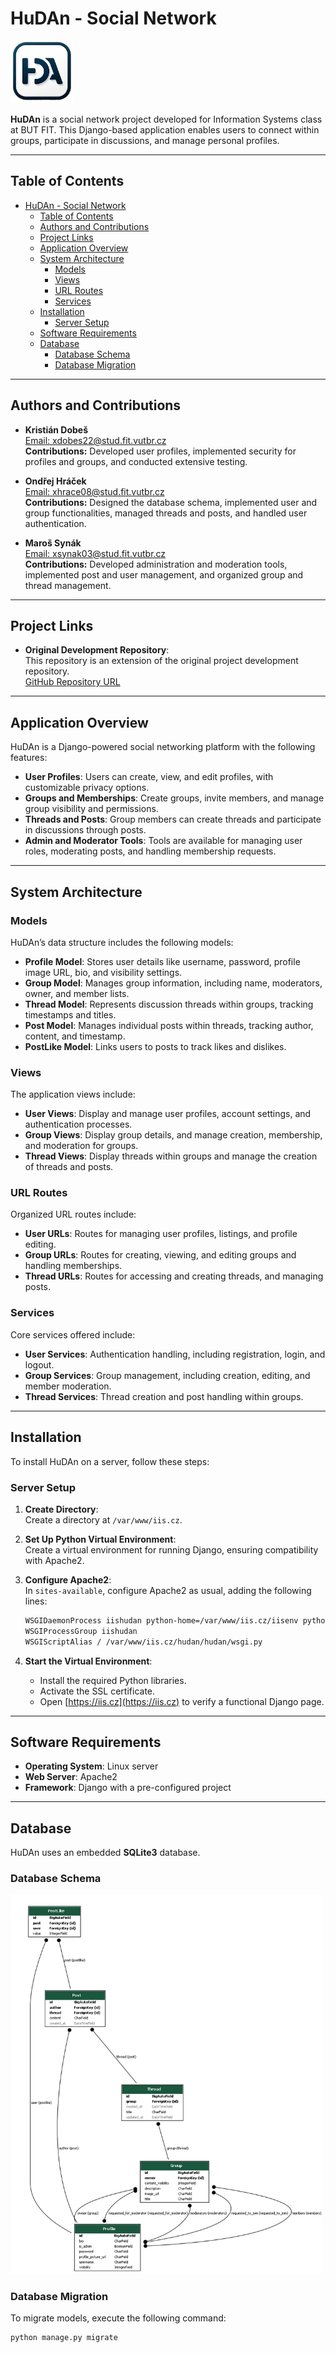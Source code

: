 # HuDAn - Social Network

<p align="left">
    <img src="doc/icon.png" alt="HuDAn Icon" width="100"/>
</p>

**HuDAn** is a social network project developed for Information Systems class at BUT FIT. This Django-based application enables users to connect within groups, participate in discussions, and manage personal profiles.

---

## Table of Contents
- [HuDAn - Social Network](#hudan---social-network)
  - [Table of Contents](#table-of-contents)
  - [Authors and Contributions](#authors-and-contributions)
  - [Project Links](#project-links)
  - [Application Overview](#application-overview)
  - [System Architecture](#system-architecture)
    - [Models](#models)
    - [Views](#views)
    - [URL Routes](#url-routes)
    - [Services](#services)
  - [Installation](#installation)
    - [Server Setup](#server-setup)
  - [Software Requirements](#software-requirements)
  - [Database](#database)
    - [Database Schema](#database-schema)
    - [Database Migration](#database-migration)

---

## Authors and Contributions

- **Kristián Dobeš**  
  [Email: xdobes22@stud.fit.vutbr.cz](mailto:xdobes22@stud.fit.vutbr.cz)  
  **Contributions:** Developed user profiles, implemented security for profiles and groups, and conducted extensive testing.

- **Ondřej Hráček**  
  [Email: xhrace08@stud.fit.vutbr.cz](mailto:xhrace08@stud.fit.vutbr.cz)  
  **Contributions:** Designed the database schema, implemented user and group functionalities, managed threads and posts, and handled user authentication.

- **Maroš Synák**  
  [Email: xsynak03@stud.fit.vutbr.cz](mailto:xsynak03@stud.fit.vutbr.cz)  
  **Contributions:** Developed administration and moderation tools, implemented post and user management, and organized group and thread management.

---

## Project Links

- **Original Development Repository**:  
  This repository is an extension of the original project development repository.  
  [GitHub Repository URL](https://github.com/ondrahracek/iis-hudan)

---

## Application Overview

HuDAn is a Django-powered social networking platform with the following features:

- **User Profiles**: Users can create, view, and edit profiles, with customizable privacy options.
- **Groups and Memberships**: Create groups, invite members, and manage group visibility and permissions.
- **Threads and Posts**: Group members can create threads and participate in discussions through posts.
- **Admin and Moderator Tools**: Tools are available for managing user roles, moderating posts, and handling membership requests.

---

## System Architecture

### Models

HuDAn’s data structure includes the following models:

- **Profile Model**: Stores user details like username, password, profile image URL, bio, and visibility settings.
- **Group Model**: Manages group information, including name, moderators, owner, and member lists.
- **Thread Model**: Represents discussion threads within groups, tracking timestamps and titles.
- **Post Model**: Manages individual posts within threads, tracking author, content, and timestamp.
- **PostLike Model**: Links users to posts to track likes and dislikes.

### Views

The application views include:

- **User Views**: Display and manage user profiles, account settings, and authentication processes.
- **Group Views**: Display group details, and manage creation, membership, and moderation for groups.
- **Thread Views**: Display threads within groups and manage the creation of threads and posts.

### URL Routes

Organized URL routes include:

- **User URLs**: Routes for managing user profiles, listings, and profile editing.
- **Group URLs**: Routes for creating, viewing, and editing groups and handling memberships.
- **Thread URLs**: Routes for accessing and creating threads, and managing posts.

### Services

Core services offered include:

- **User Services**: Authentication handling, including registration, login, and logout.
- **Group Services**: Group management, including creation, editing, and member moderation.
- **Thread Services**: Thread creation and post handling within groups.

---

## Installation

To install HuDAn on a server, follow these steps:

### Server Setup

1. **Create Directory**:  
   Create a directory at `/var/www/iis.cz`.

2. **Set Up Python Virtual Environment**:  
   Create a virtual environment for running Django, ensuring compatibility with Apache2.

3. **Configure Apache2**:  
   In `sites-available`, configure Apache2 as usual, adding the following lines:

    ```bash
    WSGIDaemonProcess iishudan python-home=/var/www/iis.cz/iisenv python-path=/var/www/iis.cz/hudan
    WSGIProcessGroup iishudan
    WSGIScriptAlias / /var/www/iis.cz/hudan/hudan/wsgi.py
    ```

4. **Start the Virtual Environment**:
   - Install the required Python libraries.
   - Activate the SSL certificate.
   - Open [https://iis.cz](https://iis.cz) to verify a functional Django page.

---

## Software Requirements

- **Operating System**: Linux server
- **Web Server**: Apache2
- **Framework**: Django with a pre-configured project

---

## Database

HuDAn uses an embedded **SQLite3** database.

### Database Schema

<p align="left">
    <img src="doc/er.png" alt="Entity-Relationship Diagram" width="500"/>
</p>

### Database Migration

To migrate models, execute the following command:

```bash
python manage.py migrate
